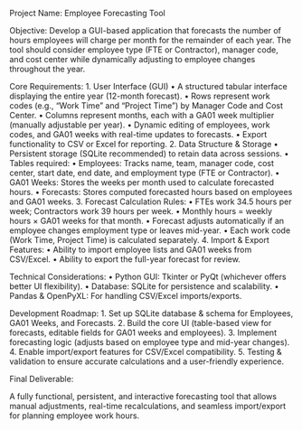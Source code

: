 Project Name: Employee Forecasting Tool

Objective:
Develop a GUI-based application that forecasts the number of hours employees will charge per month for the remainder of each year. The tool should consider employee type (FTE or Contractor), manager code, and cost center while dynamically adjusting to employee changes throughout the year.

Core Requirements:
	1.	User Interface (GUI)
	•	A structured tabular interface displaying the entire year (12-month forecast).
	•	Rows represent work codes (e.g., “Work Time” and “Project Time”) by Manager Code and Cost Center.
	•	Columns represent months, each with a GA01 week multiplier (manually adjustable per year).
	•	Dynamic editing of employees, work codes, and GA01 weeks with real-time updates to forecasts.
	•	Export functionality to CSV or Excel for reporting.
	2.	Data Structure & Storage
	•	Persistent storage (SQLite recommended) to retain data across sessions.
	•	Tables required:
	•	Employees: Tracks name, team, manager code, cost center, start date, end date, and employment type (FTE or Contractor).
	•	GA01 Weeks: Stores the weeks per month used to calculate forecasted hours.
	•	Forecasts: Stores computed forecasted hours based on employees and GA01 weeks.
	3.	Forecast Calculation Rules:
	•	FTEs work 34.5 hours per week; Contractors work 39 hours per week.
	•	Monthly hours = weekly hours × GA01 weeks for that month.
	•	Forecast adjusts automatically if an employee changes employment type or leaves mid-year.
	•	Each work code (Work Time, Project Time) is calculated separately.
	4.	Import & Export Features:
	•	Ability to import employee lists and GA01 weeks from CSV/Excel.
	•	Ability to export the full-year forecast for review.

Technical Considerations:
	•	Python GUI: Tkinter or PyQt (whichever offers better UI flexibility).
	•	Database: SQLite for persistence and scalability.
	•	Pandas & OpenPyXL: For handling CSV/Excel imports/exports.

Development Roadmap:
	1.	Set up SQLite database & schema for Employees, GA01 Weeks, and Forecasts.
	2.	Build the core UI (table-based view for forecasts, editable fields for GA01 weeks and employees).
	3.	Implement forecasting logic (adjusts based on employee type and mid-year changes).
	4.	Enable import/export features for CSV/Excel compatibility.
	5.	Testing & validation to ensure accurate calculations and a user-friendly experience.

Final Deliverable:

A fully functional, persistent, and interactive forecasting tool that allows manual adjustments, real-time recalculations, and seamless import/export for planning employee work hours.